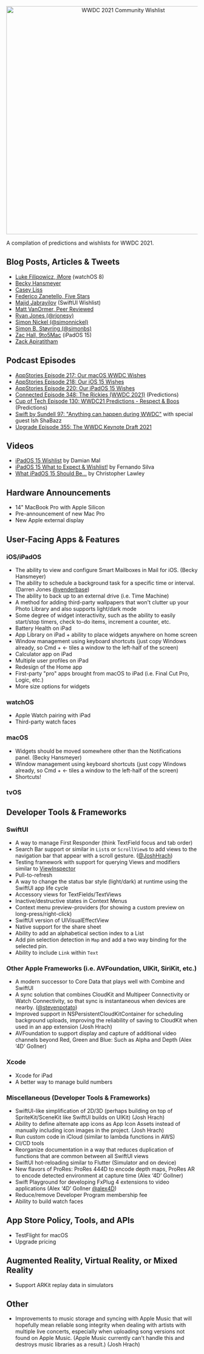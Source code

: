 <p align="center"><img src="https://github.com/bhansmeyer/WWDC-2021-Community-Wishlist/blob/main/wishlist_header.jpg?raw=true" width="600" alt="WWDC 2021 Community Wishlist"></p>

A compilation of predictions and wishlists for WWDC 2021.

## Blog Posts, Articles & Tweets
- [Luke Filipowicz, iMore](https://www.imore.com/these-are-features-i-want-see-watchos-8) (watchOS 8)
- [Becky Hansmeyer](https://beckyhansmeyer.com/2021/05/12/wishes-for-wwdc-2021/)
- [Casey Liss](https://www.caseyliss.com/2021/5/11/wwdc-wishes)
- [Federico Zanetello, Five Stars](https://www.fivestars.blog/articles/wwdc21-wishlist/)
- [Majid Jabrayilov](https://swiftwithmajid.com/2021/05/26/swiftui-wishlist-for-wwdc21/) (SwiftUI Wishlist)
- [Matt VanOrmer, Peer Reviewed](https://www.peerreviewed.io/blog/2021/5/4/my-hope-filled-wish-list-for-wwdc-2021)
- [Ryan Jones (@rjonesy)](https://twitter.com/rjonesy/status/1391079898077437954)
- [Simon Nickel (@simonnickel)](https://twitter.com/simonnickel/status/1352206945927761921?s=20)
- [Simon B. Støvring (@simonbs)](https://twitter.com/simonbs/status/1396931887403315203)
- [Zac Hall, 9to5Mac](https://9to5mac.com/2021/05/30/ipados-15-wish-list-for-improving-ipad-quality-of-life-sans-mac/) (iPadOS 15)
- [Zack Apiratitham](https://vatthikorn.com/wwdc-2021-wish-list)

## Podcast Episodes
- [AppStories Episode 217: Our macOS WWDC Wishes](https://appstories.net/episodes/217/)
- [AppStories Episode 218: Our iOS 15 Wishes](https://appstories.net/episodes/218/)
- [AppStories Episode 220: Our iPadOS 15 Wishes](https://appstories.net/episodes/220/)
- [Connected Episode 348: The Rickies (WWDC 2021)](https://www.relay.fm/connected/348) (Predictions)
- [Cup of Tech Episode 130: WWDC21 Predictions - Respect & Boos](http://cupof.tech/episode/0a165dba/130-wwdc21-predictions-respect-boos) (Predictions)
- [Swift by Sundell 97: "Anything can happen during WWDC"](https://www.swiftbysundell.com/podcast/97/) with special guest Ish ShaBazz
- [Upgrade Episode 355: The WWDC Keynote Draft 2021](https://www.relay.fm/upgrade/355)

## Videos
- [iPadOS 15 Wishlist](https://www.youtube.com/watch?v=eU28EhV66bI) by Damian Mal
- [iPadOS 15 What to Expect & Wishlist!](https://www.youtube.com/watch?v=kW4S8pKM_jM&t=2s) by Fernando Silva
- [What iPadOS 15 Should Be...](https://www.youtube.com/watch?v=RvZU0fXbr3Y) by Christopher Lawley

## Hardware Announcements
- 14" MacBook Pro with Apple Silicon
- Pre-announcement of new Mac Pro
- New Apple external display

## User-Facing Apps & Features

### iOS/iPadOS
- The ability to view and configure Smart Mailboxes in Mail for iOS. (Becky Hansmeyer)
- The ability to schedule a background task for a specific time or interval. (Darren Jones [@venderbase](https://twitter.com/venderbase))
- The ability to back up to an external drive (i.e. Time Machine)
- A method for adding third-party wallpapers that won't clutter up your Photo Library and also supports light/dark mode
- Some degree of widget interactivity, such as the ability to easily start/stop timers, check to-do items, increment a counter, etc.
- Battery Health on iPad
- App Library on iPad + ability to place widgets anywhere on home screen
- Window management using keyboard shortcuts (just copy Windows already, so Cmd + <- tiles a window to the left-half of the screen)
- Calculator app on iPad
- Multiple user profiles on iPad
- Redesign of the Home app
- First-party "pro" apps brought from macOS to iPad (i.e. Final Cut Pro, Logic, etc.)
- More size options for widgets

### watchOS
- Apple Watch pairing with iPad
- Third-party watch faces

### macOS
- Widgets should be moved somewhere other than the Notifications panel. (Becky Hansmeyer)
- Window management using keyboard shortcuts (just copy Windows already, so Cmd + <- tiles a window to the left-half of the screen)
- Shortcuts!

### tvOS

## Developer Tools & Frameworks

### SwiftUI
- A way to manage First Responder (think TextField focus and tab order)
- Search Bar support or similar in `List`s or `ScrollView`s to add views to the navigation bar that appear with a scroll gesture. ([@JoshHrach](https://twitter.com/JoshHrach))
- Testing framework with support for querying Views and modifiers similar to [ViewInspector](https://github.com/nalexn/ViewInspector)
- Pull-to-refresh
- A way to change the status bar style (light/dark) at runtime using the SwiftUI app life cycle
- Accessory views for TextFields/TextViews
- Inactive/destructive states in Context Menus
- Context menu preview-providers (for showing a custom preview on long-press/right-click)
- SwiftUI version of UIVisualEffectView
- Native support for the share sheet
- Ability to add an alphabetical section index to a List
- Add pin selection detection in `Map` and add a two way binding for the selected pin.
- Ability to include `Link` within `Text`

### Other Apple Frameworks (i.e. AVFoundation, UIKit, SiriKit, etc.)
- A modern successor to Core Data that plays well with Combine and SwiftUI
- A sync solution that combines CloudKit and Multipeer Connectivity or Watch Connectivity, so that sync is instantaneous when devices are nearby. ([@stevenpotato](https://twitter.com/stevenpotato))
- Improved support in NSPersistentCloudKitContainer for scheduling background uploads, improving the reliability of saving to CloudKit when used in an app extension (Josh Hrach)
- AVFoundation to support display and capture of additional video channels beyond Red, Green and Blue: Such as Alpha and Depth (Alex ‘4D’ Gollner)

### Xcode
- Xcode for iPad
- A better way to manage build numbers

### Miscellaneous (Developer Tools & Frameworks)
- SwiftUI-like simplification of 2D/3D (perhaps building on top of SpriteKit/SceneKit like SwiftUI builds on UIKit) (Josh Hrach)
- Ability to define alternate app icons as App Icon Assets instead of manually including icon images in the project. (Josh Hrach)
- Run custom code in iCloud (similar to lambda functions in AWS)
- CI/CD tools
- Reorganize documentation in a way that reduces duplication of functions that are common between all SwiftUI views
- SwiftUI hot-reloading similar to Flutter (Simulator and on device)
- New flavors of ProRes: ProRes 444D to encode depth maps, ProRes AR to encode detected environment at capture time (Alex ‘4D’ Gollner)
- Swift Playground for developing FxPlug 4 extensions to video applications (Alex ‘4D’ Gollner [@alex4D](https://twitter.com/alex4D))
- Reduce/remove Developer Program membership fee
- Ability to build watch faces

## App Store Policy, Tools, and APIs
- TestFlight for macOS
- Upgrade pricing

## Augmented Reality, Virtual Reality, or Mixed Reality
- Support ARKit replay data in simulators

## Other
- Improvements to music storage and syncing with Apple Music that will hopefully mean reliable song integrity when dealing with artists with multiple live concerts, especially when uploading song versions not found on Apple Music. (Apple Music currently can't handle this and destroys music libraries as a result.) (Josh Hrach)
